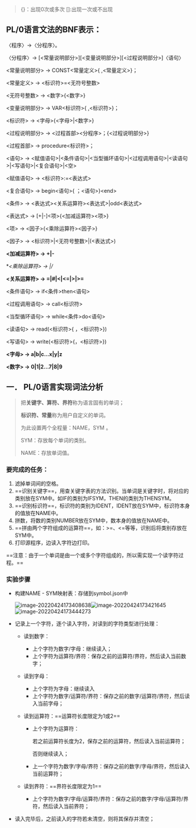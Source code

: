 > {}：出现0次或多次
> []:出现一次或不出现

## PL/0语言文法的BNF表示：

〈程序〉→〈分程序〉。

〈分程序〉→ \[<常量说明部分>]\[<变量说明部分>]\[<过程说明部分>]〈语句〉

 <常量说明部分> → CONST<常量定义>{ ,<常量定义>}；

 <常量定义> → <标识符>=<无符号整数>

 <无符号整数> → <数字>{<数字>}

 <变量说明部分> → VAR<标识符>{ ,<标识符>}；

 <标识符> → <字母>{<字母>|<数字>}

 <过程说明部分> → <过程首部><分程序>；{<过程说明部分>}

 <过程首部> → procedure<标识符>；

 <语句> → <赋值语句>|<条件语句>|<当型循环语句>|<过程调用语句>|<读语句>|<写语句>|<复合语句>|<空>

 <赋值语句> → <标识符>:=<表达式>

 <复合语句> → begin<语句>{ ；<语句>}\<end>

 <条件> → <表达式><关系运算符><表达式>|odd<表达式>

 <表达式> → [+|-]<项>{<加减运算符><项>}

 <项> → <因子>{<乘除运算符><因子>}

 <因子> → <标识符>|<无符号整数>|(<表达式>)

 **<加减运算符> → +|-**

 **<乘除运算符> → *|/**

 **<关系运算符> → =|#|<|<=|>|>=**

 <条件语句> → if<条件>then<语句>

 <过程调用语句> → call<标识符>

 <当型循环语句> → while<条件>do<语句>

 <读语句> → read(<标识符>{ ，<标识符>})

 <写语句> → write(<标识符>{，<标识符>})

 **<字母> → a|b|c…x|y|z**

 **<数字> → 0|1|2…7|8|9**

## 一． PL/0语言实现词法分析

> 把**关键字、算符、界符**称为语言固有的单词；
>
> **标识符、常量**称为用户自定义的单词。
>
> 为此设置两个全程量：NAME，SYM 。
>
> SYM：存放每个单词的类别。
>
> NAME：存放单词值。

### 要完成的任务：

1. 滤掉单词间的空格。
2. ==识别关键字==，用查关键字表的方法识别。当单词是关键字时，将对应的类别放在SYM中。如IF的类别为IFSYM，THEN的类别为THENSYM。
3. ==识别标识符==，标识符的类别为IDENT，IDENT放在SYM中，标识符本身的值放在NAME中。
4. 拼数，将数的类别NUMBER放在SYM中，数本身的值放在NAME中。
5. ==拼由两个字符组成的运算符==，如：>=、<=等等，识别后将类别存放在SYM中。
6. 打印源程序，边读入字符边打印。

==注意：由于一个单词是由一个或多个字符组成的，所以需实现一个读字符过程。==

### 实验步骤

* 构建NAME - SYM映射表：存储到symbol.json中

  ![image-20220424173408638](https://cdn.jsdelivr.net/gh/cliche9/PicBeds/images/2022-04-24%2017-34-09%20image-20220424173408638.png)![image-20220424173421645](https://cdn.jsdelivr.net/gh/cliche9/PicBeds/images/2022-04-24%2017-34-22%20image-20220424173421645.png)![image-20220424173444273](https://cdn.jsdelivr.net/gh/cliche9/PicBeds/images/2022-04-24%2017-34-44%20image-20220424173444273.png)
  
* 记录上一个字符，逐个读入字符，对读到的字符类型进行处理：

  * 读到数字：

    * 上个字符为数字/字母：继续读入；
    * 上个字符为运算符/界符：保存之前的运算符/界符，然后读入当前数字；

  * 读到字母：

    * 上个字符为字母：继续读入
    * 上个字符为数字/运算符/界符：保存之前的数字/运算符/界符，然后读入当前字母；

  * 读到运算符：==运算符长度限定为1或2==

    * 上个字符为运算符：

      若之前运算符长度为2，保存之前的运算符，然后读入当前运算符；

      否则继续读入；

    * 上一个字符为数字/字母/界符：保存之前的数字/字母/界符，然后读入当前运算符；

  * 读到界符：==界符长度限定为1==

    * 上个字符为数字/字母/运算符/界符：保存之前的数字/字母/运算符/界符，然后读入当前界符；

* 读入完毕后，之前读入的字符若未清空，则将其保存并清空；

 

 

 